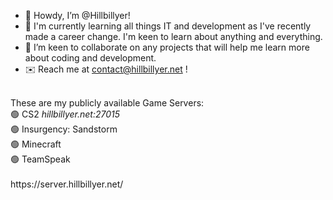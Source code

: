 - 🤠 Howdy, I’m @Hillbillyer! <br>
- 🧠 I'm currently learning all things IT and development as I've recently made a career change. I'm keen to learn about anything and everything. <br>
- 🤝 I’m keen to collaborate on any projects that will help me learn more about coding and development. <br>
- ✉️ Reach me at contact@hillbillyer.net ! <br>

<br>
These are my publicly available Game Servers:<br>
🟢 CS2 <em>hillbillyer.net:27015</em> <br>
🟢 Insurgency: Sandstorm <br>
🟢 Minecraft <br>
🟢 TeamSpeak <br>

<br>
https://server.hillbillyer.net/ <br>

<!---
Hillbillyer/Hillbillyer is a ✨ special ✨ repository because its `README.md` (this file) appears on your GitHub profile.
You can click the Preview link to take a look at your changes.
--->
